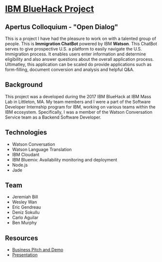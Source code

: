 
# [IBM BlueHack Project](https://apertus-colloquium.mybluemix.net/)
## Apertus Colloquium - "Open Dialog" 
This is a project I have had the pleasure to work on with a talented group of people. This is **Immigration ChatBot** powered by IBM **Watson**. This ChatBot serves to give prospective U.S. a platform to easily navigate the U.S. Immigration process. It enables users enter information and determine eligibility and also answer questions about the overall application process. Ultimatley, this application can be scaled do provide applications such as form-filling, document conversion and analysis and helpful Q&A.

## Background
This project was a developed during the 2017 IBM BlueHack at IBM Mass Lab in Littleton, MA. My team members and I were a part of the Software Developer Internship program for IBM, working on various teams within the IBM ecosystem. Specifically, I was a member of the Watson Conversation Service team as a Backend Software Developer.

## Technologies
- Watson Conversation
- Watson Language Translation
- IBM Cloudant 
- IBM Bluemix: Availability monitoring and deployment
- Node.js
- Jade 

## Team
- Jeremiah Bill
- Wesley Wan
- Eric Gendreau 
- Deniz Sokullu 
- Carlo Aguilar 
- Ben Murphy 

## Resources
- [Business Pitch and Demo](https://www.youtube.com/watch?v=618qJOPiPeg)
- [Presentation](https://github.com/jer96/IBM-Hackathon-ChatBot/blob/master/apertus_colloquium.pdf)

